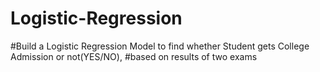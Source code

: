 # Logistic-Regression
#Build a Logistic Regression Model to find whether Student gets College Admission or not(YES/NO),
#based on results of two exams
